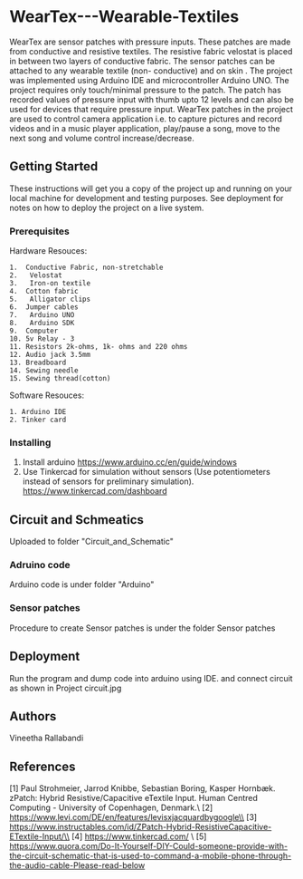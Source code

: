 # WearTex---Wearable-Textiles
WearTex are sensor patches with pressure inputs. These patches are made from conductive and resistive textiles. The resistive fabric velostat is placed in between two layers of conductive fabric. The sensor patches can be attached to any wearable textile (non- conductive) and on skin	. The project was implemented using Arduino IDE and microcontroller Arduino UNO.
The project requires only touch/minimal pressure to the patch. The patch has recorded values of pressure input with thumb upto 12 levels and can also be used for devices that require pressure input. WearTex patches in the project are used to control camera application i.e. to capture pictures and record videos and in a music player application, play/pause a song, move to the next song and volume control increase/decrease. 

## Getting Started

These instructions will get you a copy of the project up and running on your local machine for development and testing purposes. See deployment for notes on how to deploy the project on a live system.

### Prerequisites
Hardware Resouces:

```
1.	Conductive Fabric, non-stretchable 
2.	 Velostat 
3.	 Iron-on textile 
4.	Cotton fabric
5.	 Alligator clips 
6.	Jumper cables 
7.	 Arduino UNO 
8.	 Arduino SDK
9.	Computer 
10.	5v Relay - 3
11.	Resistors 2k-ohms, 1k- ohms and 220 ohms
12.	Audio jack 3.5mm
13.	Breadboard 
14.	Sewing needle
15.	Sewing thread(cotton)

```

Software Resouces:

```
1. Arduino IDE
2. Tinker card
```
### Installing
1. Install arduino 
https://www.arduino.cc/en/guide/windows
2. Use Tinkercad for simulation without sensors (Use potentiometers instead of sensors for preliminary simulation).
https://www.tinkercad.com/dashboard

## Circuit and Schmeatics
Uploaded to folder "Circuit_and_Schematic"

### Adruino code
Arduino code is under folder "Arduino"

### Sensor patches
Procedure to create Sensor patches is under the folder Sensor patches

## Deployment
Run the program and dump code into arduino using IDE.
and connect circuit as shown in Project circuit.jpg 


## Authors

Vineetha Rallabandi

## References
[1] Paul Strohmeier, Jarrod Knibbe, Sebastian Boring, Kasper Hornbæk. zPatch: Hybrid Resistive/Capacitive eTextile Input. Human Centred Computing - University of Copenhagen, Denmark.\\
[2] https://www.levi.com/DE/en/features/levisxjacquardbygoogle\\
[3] https://www.instructables.com/id/ZPatch-Hybrid-ResistiveCapacitive-ETextile-Input/\\
[4] https://www.tinkercad.com/ \\
[5] https://www.quora.com/Do-It-Yourself-DIY-Could-someone-provide-with-the-circuit-schematic-that-is-used-to-command-a-mobile-phone-through-the-audio-cable-Please-read-below


